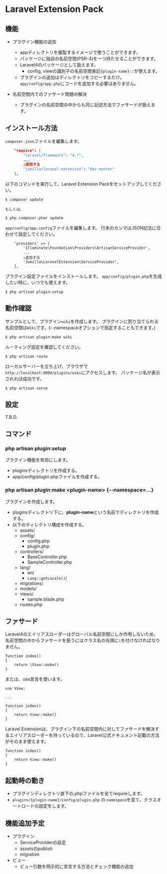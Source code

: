 
# Laravel Extension Pack

## 機能

* プラグイン機能の追加
	* appディレクトリを複製するイメージで使うことができます。
	* パッケージに独自の名前空間(PSR-4)を一つ持たせることができます。
	* Laravel4のパッケージとして扱えます。
		* config, viewの識別子の名前空間表記`{plugin-name}::`が使えます。
	* プラグインの追加はディレクトリをコピーするだけ。`app/config/app.php`にコードを追加する必要はありません。

* 名前空間内でのファサード問題の解決
	* プラグインの名前空間の中からも同じ記述方法でファサードが扱えます。

## インストール方法

`composer.json`ファイルを編集します。
``` composer.json
	"require": [
		"laravel/framework": "4.*",
		...
		↓追加する
		"jumilla/laravel-extension": "dev-master"
	],
```

以下のコマンドを実行して、Laravel Extension Packをセットアップしてください。
```
$ composer update

もしくは、

$ php composer.phar update
```

`app/config/app.config`ファイルを編集します。
行末のカンマはJSON記法に合わせて設定してください。

``` app/config/app.config
	'providers' => [
		'Illuminate\Foundation\Providers\ArtisanServiceProvider',
		...
		↓追加する
		'Jumilla\LaravelExtension\ServiceProvider',
	],
```

プラグイン設定ファイルをインストールします。
`app/config/plugin.php`を生成したい時に、いつでも使えます。
```
$ php artisan plugin:setup
```

## 動作確認
サンプルとして、プラグイン`wiki`を作成します。
プラグインに割り当てられる名前空間は`Wiki`です。(--namespaceオプションで指定することもできます。)
```
$ php artisan plugin:make wiki
```

ルーティング設定を確認してください。
```
$ php artisan route
```

ローカルサーバーを立ち上げ、ブラウザで`http://localhost:8000/plugins/wiki`にアクセスします。
パッケージ名が表示されれば成功です。
```
$ php artisan serve
```

## 設定

T.B.D.

## コマンド

### php artisan plugin:setup
プラグイン機能を有効にします。
* pluginsディレクトリを作成する。
* app/config/plugin.phpファイルを作成する。

### php artisan plugin:make &lt;plugin-name&gt; {--namespace=...}
プラグインを作成します。
* pluginsディレクトリ下に、**plugin-name**という名前でディレクトリを作成する。
* 以下のディレクトリ構成を作成する。
	* assets/
	* config/
		* config.php
		* plugin.php
	* controllers/
		* BaseController.php
		* SampleController.php
	* lang/
		* en/
		* `Lang::getLocale()`/
	* migrations/
	* models/
	* views/
		* sample.blade.php
	* routes.php

## ファサード
Laravel4のエイリアスローダーはグローバル名前空間にしか作用しないため、名前空間の中からファサードを扱うにはクラス名の先頭に`\`を付けなければなりません。

```
function index()
{
	return \View::make()
}
```

または、use宣言を使います。

```
use View;

...

function index()
{
	return View::make()
}
```

Laravel Extensionは、プラグイン下の名前空間内に対してファサードを解決するエイリアスローダーを持っているので、Laravel公式ドキュメント記載の方法がそのまま使えます。

```
function index()
{
	return View::make()
}
```

## 起動時の動き

* プラグインディレクトリ直下の.phpファイルを全てrequireします。
* `plugins/{plugin-name}/config/plugin.php` の `namespace`を見て、クラスオートロードの設定をします。

## 機能追加予定

* プラグイン
	* ServiceProviderの設定
	* assetsのpublish
	* migration
* ビュー
	* ビュー引数を明示的に宣言する方法とチェック機能の追加

